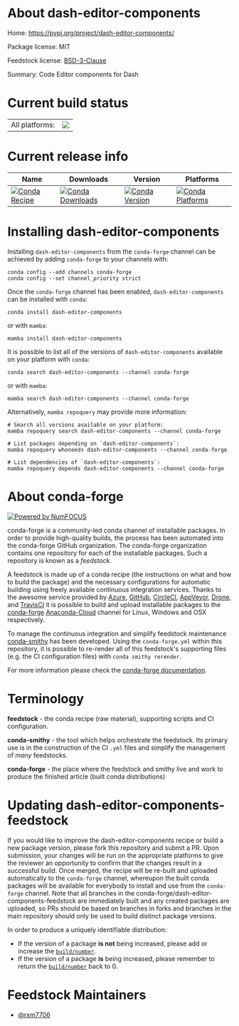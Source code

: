 About dash-editor-components
============================

Home: https://pypi.org/project/dash-editor-components/

Package license: MIT

Feedstock license: [BSD-3-Clause](https://github.com/conda-forge/dash-editor-components-feedstock/blob/main/LICENSE.txt)

Summary: Code Editor components for Dash

Current build status
====================


<table><tr><td>All platforms:</td>
    <td>
      <a href="https://dev.azure.com/conda-forge/feedstock-builds/_build/latest?definitionId=18308&branchName=main">
        <img src="https://dev.azure.com/conda-forge/feedstock-builds/_apis/build/status/dash-editor-components-feedstock?branchName=main">
      </a>
    </td>
  </tr>
</table>

Current release info
====================

| Name | Downloads | Version | Platforms |
| --- | --- | --- | --- |
| [![Conda Recipe](https://img.shields.io/badge/recipe-dash--editor--components-green.svg)](https://anaconda.org/conda-forge/dash-editor-components) | [![Conda Downloads](https://img.shields.io/conda/dn/conda-forge/dash-editor-components.svg)](https://anaconda.org/conda-forge/dash-editor-components) | [![Conda Version](https://img.shields.io/conda/vn/conda-forge/dash-editor-components.svg)](https://anaconda.org/conda-forge/dash-editor-components) | [![Conda Platforms](https://img.shields.io/conda/pn/conda-forge/dash-editor-components.svg)](https://anaconda.org/conda-forge/dash-editor-components) |

Installing dash-editor-components
=================================

Installing `dash-editor-components` from the `conda-forge` channel can be achieved by adding `conda-forge` to your channels with:

```
conda config --add channels conda-forge
conda config --set channel_priority strict
```

Once the `conda-forge` channel has been enabled, `dash-editor-components` can be installed with `conda`:

```
conda install dash-editor-components
```

or with `mamba`:

```
mamba install dash-editor-components
```

It is possible to list all of the versions of `dash-editor-components` available on your platform with `conda`:

```
conda search dash-editor-components --channel conda-forge
```

or with `mamba`:

```
mamba search dash-editor-components --channel conda-forge
```

Alternatively, `mamba repoquery` may provide more information:

```
# Search all versions available on your platform:
mamba repoquery search dash-editor-components --channel conda-forge

# List packages depending on `dash-editor-components`:
mamba repoquery whoneeds dash-editor-components --channel conda-forge

# List dependencies of `dash-editor-components`:
mamba repoquery depends dash-editor-components --channel conda-forge
```


About conda-forge
=================

[![Powered by
NumFOCUS](https://img.shields.io/badge/powered%20by-NumFOCUS-orange.svg?style=flat&colorA=E1523D&colorB=007D8A)](https://numfocus.org)

conda-forge is a community-led conda channel of installable packages.
In order to provide high-quality builds, the process has been automated into the
conda-forge GitHub organization. The conda-forge organization contains one repository
for each of the installable packages. Such a repository is known as a *feedstock*.

A feedstock is made up of a conda recipe (the instructions on what and how to build
the package) and the necessary configurations for automatic building using freely
available continuous integration services. Thanks to the awesome service provided by
[Azure](https://azure.microsoft.com/en-us/services/devops/), [GitHub](https://github.com/),
[CircleCI](https://circleci.com/), [AppVeyor](https://www.appveyor.com/),
[Drone](https://cloud.drone.io/welcome), and [TravisCI](https://travis-ci.com/)
it is possible to build and upload installable packages to the
[conda-forge](https://anaconda.org/conda-forge) [Anaconda-Cloud](https://anaconda.org/)
channel for Linux, Windows and OSX respectively.

To manage the continuous integration and simplify feedstock maintenance
[conda-smithy](https://github.com/conda-forge/conda-smithy) has been developed.
Using the ``conda-forge.yml`` within this repository, it is possible to re-render all of
this feedstock's supporting files (e.g. the CI configuration files) with ``conda smithy rerender``.

For more information please check the [conda-forge documentation](https://conda-forge.org/docs/).

Terminology
===========

**feedstock** - the conda recipe (raw material), supporting scripts and CI configuration.

**conda-smithy** - the tool which helps orchestrate the feedstock.
                   Its primary use is in the construction of the CI ``.yml`` files
                   and simplify the management of *many* feedstocks.

**conda-forge** - the place where the feedstock and smithy live and work to
                  produce the finished article (built conda distributions)


Updating dash-editor-components-feedstock
=========================================

If you would like to improve the dash-editor-components recipe or build a new
package version, please fork this repository and submit a PR. Upon submission,
your changes will be run on the appropriate platforms to give the reviewer an
opportunity to confirm that the changes result in a successful build. Once
merged, the recipe will be re-built and uploaded automatically to the
`conda-forge` channel, whereupon the built conda packages will be available for
everybody to install and use from the `conda-forge` channel.
Note that all branches in the conda-forge/dash-editor-components-feedstock are
immediately built and any created packages are uploaded, so PRs should be based
on branches in forks and branches in the main repository should only be used to
build distinct package versions.

In order to produce a uniquely identifiable distribution:
 * If the version of a package **is not** being increased, please add or increase
   the [``build/number``](https://docs.conda.io/projects/conda-build/en/latest/resources/define-metadata.html#build-number-and-string).
 * If the version of a package **is** being increased, please remember to return
   the [``build/number``](https://docs.conda.io/projects/conda-build/en/latest/resources/define-metadata.html#build-number-and-string)
   back to 0.

Feedstock Maintainers
=====================

* [@rxm7706](https://github.com/rxm7706/)

